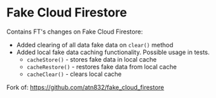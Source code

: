# Fake Cloud Firestore

Contains FT's changes on Fake Cloud Firestore:
- Added clearing of all data fake data on `clear()` method
- Added local fake data caching functionality. Possible usage in tests.
  - `cacheStore()` - stores fake data in local cache
  - `cacheRestore()` - restores fake data from local cache
  - `cacheClear()` - clears local cache

Fork of: https://github.com/atn832/fake_cloud_firestore